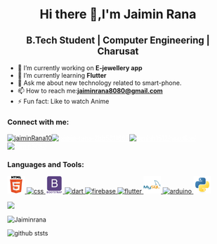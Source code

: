 <h1 align="center">Hi there 👋,I'm Jaimin Rana</h1>
<h2 align="center">B.Tech Student | Computer Engineering | Charusat</h2>
 
-  🔭 I’m currently working on **E-jewellery app**
-  🌱 I’m currently learning **Flutter**
-  💬 Ask me about new technology related to smart-phone.
-  📫 How to reach me:**jaiminrana8080@gmail.com**
-  ⚡ Fun fact: Like to watch Anime

 <h3 align="left">Connect with me:</h3>
<p align="left">
<a  href="https://twitter.com/jaiminRana10" target="_blank"><img align="center" src="https://seeklogo.com/images/T/twitter-2012-negative-logo-5C6C1F1521-seeklogo.com.png" alt="jaiminRana10" height="30" width="40" /></a><a style="color:white" href="https://www.linkedin.com/in/jaimin-rana-2bb531186/" target="_blank"><img align="center" src="https://image.shutterstock.com/image-photo/kiev-ukraine-june-7-2015-600w-285114926.jpg" alt="jaimin-rana-2bb531186/" height="30" width="40" /></a>
 <a style="color:white" href="https://auth.geeksforgeeks.org/user/jaiminrana8080/practice/" target="_blank"><img align="center" src="https://upload.wikimedia.org/wikipedia/commons/thumb/4/43/GeeksforGeeks.svg/1024px-GeeksforGeeks.svg.png" alt="denish1512/practice/" height="30" width="40" /></a>
<a style="color:white" href="https://www.codechef.com/users/jaimin8080" target="_blank"><img align="center" src="https://th.bing.com/th/id/R.9eb42e2bff74ac853f3a632fb3458adf?rik=BUVbN84Qb9BciA&riu=http%3a%2f%2ftechnofall.com%2fwp-content%2fuploads%2f2016%2f07%2fCodeChef-logo-1024x724.jpeg&ehk=vmkrI6beYeDlKqFXEhz1aVXwDlr6pvqO3AcSt4Ho%2fAQ%3d&risl=&pid=ImgRaw" alt="jaimin8080" height="30" width="40" /></a>
</p>   

  
<h3 align="left">Languages and Tools:</h3>
<p align="left"> 
 <a href="https://www.w3.org/html/" target="_blank"> <img src="https://raw.githubusercontent.com/devicons/devicon/master/icons/html5/html5-original-wordmark.svg" alt="html5" width="40" height="40"/> </a> <a href="https://www.w3schools.com/Css/" target="_blank"> <img src="https://upload.wikimedia.org/wikipedia/commons/thumb/3/3d/CSS.3.svg/730px-CSS.3.svg.png" alt="css" width="40" height="40"/> </a>
<a href="https://getbootstrap.com" target="_blank"> <img src="https://raw.githubusercontent.com/devicons/devicon/master/icons/bootstrap/bootstrap-plain-wordmark.svg" alt="bootstrap" width="40" height="40"/> </a>
<a href="https://dart.dev" target="_blank"> <img src="https://www.vectorlogo.zone/logos/dartlang/dartlang-icon.svg" alt="dart" width="40" height="40"/> </a>
 <a href="https://firebase.google.com/" target="_blank"> <img src="https://www.vectorlogo.zone/logos/firebase/firebase-icon.svg" alt="firebase" width="40" height="40"/> </a>
 <a href="https://flutter.dev" target="_blank"> <img src="https://www.vectorlogo.zone/logos/flutterio/flutterio-icon.svg" alt="flutter" width="40" height="40"/> </a> 
 <a href="https://www.mysql.com/" target="_blank"> <img src="https://raw.githubusercontent.com/devicons/devicon/master/icons/mysql/mysql-original-wordmark.svg" alt="mysql" width="40" height="40"/> </a>
  <a href="https://www.arduino.cc/" target="_blank"> <img src="https://cdn.worldvectorlogo.com/logos/arduino-1.svg" alt="arduino" width="40" height="40"/> </a>
 <a href="https://www.python.org" target="_blank"> <img src="https://raw.githubusercontent.com/devicons/devicon/master/icons/python/python-original.svg" alt="python" width="40" height="40"/> </a> 
<!--  <a href="https://www.adobe.com/products/xd.html" target="_blank"> <img src="https://cdn.worldvectorlogo.com/logos/adobe-xd.svg" alt="xd" width="40" height="40"/> </a> -->
<!--  <a href="https://git-scm.com/" target="_blank"> <img src="https://www.vectorlogo.zone/logos/git-scm/git-scm-icon.svg" alt="git" width="40" height="40"/> </a> -->
 
<!--  <a href="https://www.java.com" target="_blank"> <img src="https://raw.githubusercontent.com/devicons/devicon/master/icons/java/java-original.svg" alt="java" width="40" height="40"/> </a>  -->
<!--  <a href="https://www.linux.org/" target="_blank"> <img src="https://raw.githubusercontent.com/devicons/devicon/master/icons/linux/linux-original.svg" alt="linux" width="40" height="40"/> </a> -->
</p>

<img align="center" src="https://github-readme-stats.vercel.app/api/top-langs/?username=Jaiminrana&theme=light&hide_langs_below=1" />

<p><img align="center" src="https://github-readme-streak-stats.herokuapp.com/?user=Jaiminrana&" alt="Jaiminrana" /></p>

![github ststs](https://github-readme-stats.vercel.app/api?username=Jaiminrana&&show_icons=true&title_color=ffffff&icon_color=bb2acf&text_color=daf7dc&bg_color=151515)




<!-- - 👯 I’m looking to collaborate on ... -->
<!-- - 🤔 I’m looking for help with ... -->
<!-- -  ...
- 😄 Pronouns: ...

  -->
  
   
